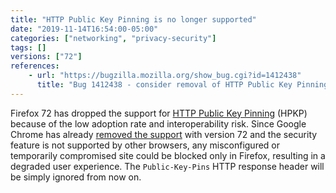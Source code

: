 ```yaml
---
title: "HTTP Public Key Pinning is no longer supported"
date: "2019-11-14T16:54:00-05:00"
categories: ["networking", "privacy-security"]
tags: []
versions: ["72"]
references:
    - url: "https://bugzilla.mozilla.org/show_bug.cgi?id=1412438"
      title: "Bug 1412438 - consider removal of HTTP Public Key Pinning (HPKP)"
---
```

Firefox 72 has dropped the support for [HTTP Public Key Pinning](https://developer.mozilla.org/docs/Web/HTTP/Public_Key_Pinning) (HPKP) because of the low adoption rate and interoperability risk. Since Google Chrome has already [removed the support](https://www.chromestatus.com/feature/5903385005916160) with version 72 and the security feature is not supported by other browsers, any misconfigured or temporarily compromised site could be blocked only in Firefox, resulting in a degraded user experience. The `Public-Key-Pins` HTTP response header will be simply ignored from now on.
